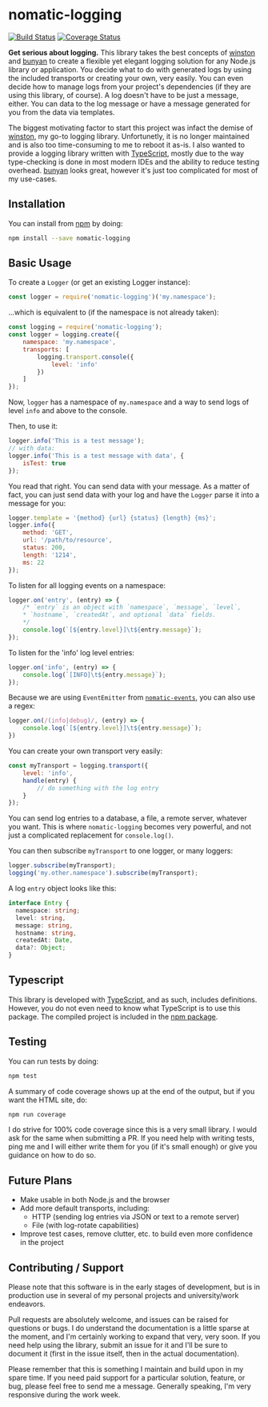 # nomatic-logging
[![Build Status](https://travis-ci.org/bdfoster/nomatic-logging.svg?branch=master)](https://travis-ci.org/bdfoster/nomatic-logging) [![Coverage Status](https://coveralls.io/repos/github/bdfoster/nomatic-logging/badge.svg?branch=master)](https://coveralls.io/github/bdfoster/nomatic-logging?branch=master)

**Get serious about logging.** This library takes the best concepts of
[winston](https://github.com/winstonjs/winston) and [bunyan](https://github.com/trentm/node-bunyan) to create a flexible
yet elegant logging solution for any Node.js library or application. You decide what to do with generated logs by using
the included transports or creating your own, very easily. You can even decide how to manage logs from your project's
dependencies (if they are using this library, of course). A log doesn't have to be just a message, either. You can
data to the log message or have a message generated for you from the data via templates.

The biggest motivating factor to start this project was infact the demise of 
[winston](https://github.com/winstonjs/winston), my go-to logging library. Unfortunetly, it is no longer maintained and
is also too time-consuming to me to reboot it as-is. I also wanted to provide a logging library written with
[TypeScript](http://typescriptlang.org), mostly due to the way type-checking is done in most modern IDEs and the ability
to reduce testing overhead. [bunyan](https://github.com/trentm/node-bunyan) looks great, however it's just too
complicated for most of my use-cases.

## Installation

You can install from [npm](https://www.npmjs.com/package/nomatic-logging) by doing:
```bash
npm install --save nomatic-logging
```

## Basic Usage

To create a ```Logger``` (or get an existing Logger instance):
```javascript
const logger = require('nomatic-logging')('my.namespace');
```
...which is equivalent to (if the namespace is not already taken):
```javascript
const logging = require('nomatic-logging');
const logger = logging.create({
    namespace: 'my.namespace',
    transports: [
        logging.transport.console({
            level: 'info'
        })
    ]
});
```
Now, ```logger``` has a namespace of ```my.namespace``` and a way to send logs of level ```info``` and above to the console.

Then, to use it:
```javascript
logger.info('This is a test message');
// with data:
logger.info('This is a test message with data', {
    isTest: true
});
```
You read that right. You can send data with your message. As a matter of fact, you can just send data with your log and 
have the ```Logger``` parse it into a message for you:
```javascript
logger.template = '{method} {url} {status} {length} {ms}';
logger.info({
    method: 'GET',
    url: '/path/to/resource',
    status: 200,
    length: '1214',
    ms: 22
});
```

To listen for all logging events on a namespace:
```javascript
logger.on('entry', (entry) => {
    /* `entry` is an object with `namespace`, `message`, `level`,
    * `hostname`, `createdAt`, and optional `data` fields.
    */
    console.log(`[${entry.level}]\t${entry.message}`);
});
```

To listen for the 'info' log level entries:
```javascript
logger.on('info', (entry) => {
    console.log(`[INFO]\t${entry.message}`);
});
```
Because we are using ```EventEmitter``` from [```nomatic-events```](https://www.npmjs.com/package/nomatic-events), you can also use a regex:
```javascript
logger.on(/(info|debug)/, (entry) => {
    console.log(`[${entry.level}]\t${entry.message}`);
})
```

You can create your own transport very easily:
```javascript
const myTransport = logging.transport({
    level: 'info',
    handle(entry) {
        // do something with the log entry
    }
});
```
You can send log entries to a database, a file, a remote server, whatever you want. This is where `nomatic-logging`
becomes very powerful, and not just a complicated replacement for `console.log()`.

You can then subscribe `myTransport` to one logger, or many loggers:
```javascript
logger.subscribe(myTransport);
logging('my.other.namespace').subscribe(myTransport);
```

A log `entry` object looks like this:
```typescript
interface Entry {
  namespace: string;
  level: string,
  message: string,
  hostname: string,
  createdAt: Date,
  data?: Object;
}
```

## Typescript
This library is developed with [TypeScript](http://www.typescriptlang.org/), and as such, includes definitions. 
However, you do not even need to know what TypeScript is to use this package. The compiled project is included in the 
[npm package](http://npmjs.com/package/nomatic-logging).

## Testing
You can run tests by doing:
```bash
npm test
```
A summary of code coverage shows up at the end of the output, but if you want the HTML site, do:
```bash
npm run coverage
```
I do strive for 100% code coverage since this is a very small library. I would ask for the same when submitting a PR.
If you need help with writing tests, ping me and I will either write them for you (if it's small enough) or give you
guidance on how to do so.

## Future Plans
* Make usable in both Node.js and the browser
* Add more default transports, including:
  - HTTP (sending log entries via JSON or text to a remote server)
  - File (with log-rotate capabilities)
* Improve test cases, remove clutter, etc. to build even more confidence in the project

## Contributing / Support
Please note that this software is in the early stages of development, but is in production use in several of my
personal projects and university/work endeavors.

Pull requests are absolutely welcome, and issues can be raised for questions or bugs. I do understand the documentation is a 
little sparse at the moment, and I'm certainly working to expand that very, very soon. If you need help using the
library, submit an issue for it and I'll be sure to document it (first in the issue itself, then in the actual 
documentation).

Please remember that this is something I maintain and build upon in my spare time. If you need paid support for a 
particular solution, feature, or bug, please feel free to send me a message. Generally speaking, I'm very responsive
during the work week.